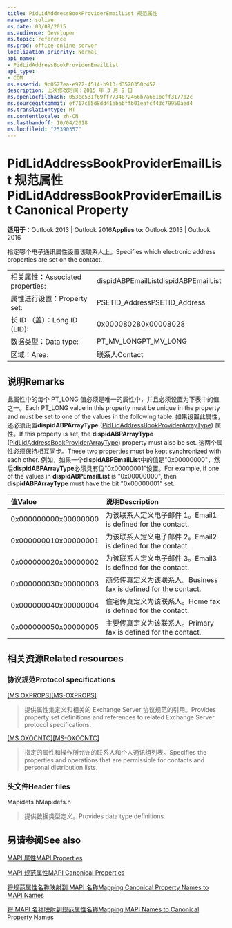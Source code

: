 ```yaml
---
title: PidLidAddressBookProviderEmailList 规范属性
manager: soliver
ms.date: 03/09/2015
ms.audience: Developer
ms.topic: reference
ms.prod: office-online-server
localization_priority: Normal
api_name:
- PidLidAddressBookProviderEmailList
api_type:
- COM
ms.assetid: 9c0527ea-e922-4514-b913-d3520350c452
description: 上次修改时间：2015 年 3 月 9 日
ms.openlocfilehash: 053ec531f69ff7734872466b7a661beff3177b2c
ms.sourcegitcommit: ef717c65d8dd41ababffb01eafc443c79950aed4
ms.translationtype: MT
ms.contentlocale: zh-CN
ms.lasthandoff: 10/04/2018
ms.locfileid: "25390357"
---
```

# <a name="pidlidaddressbookprovideremaillist-canonical-property"></a><span data-ttu-id="aa8c7-103">PidLidAddressBookProviderEmailList 规范属性</span><span class="sxs-lookup"><span data-stu-id="aa8c7-103">PidLidAddressBookProviderEmailList Canonical Property</span></span>

  
  
<span data-ttu-id="aa8c7-104">**适用于**：Outlook 2013 | Outlook 2016</span><span class="sxs-lookup"><span data-stu-id="aa8c7-104">**Applies to**: Outlook 2013 | Outlook 2016</span></span> 
  
<span data-ttu-id="aa8c7-105">指定哪个电子通讯属性设置该联系人上。</span><span class="sxs-lookup"><span data-stu-id="aa8c7-105">Specifies which electronic address properties are set on the contact.</span></span> 
  
|||
|:-----|:-----|
|<span data-ttu-id="aa8c7-106">相关属性：</span><span class="sxs-lookup"><span data-stu-id="aa8c7-106">Associated properties:</span></span>  <br/> |<span data-ttu-id="aa8c7-107">dispidABPEmailList</span><span class="sxs-lookup"><span data-stu-id="aa8c7-107">dispidABPEmailList</span></span>  <br/> |
|<span data-ttu-id="aa8c7-108">属性进行设置：</span><span class="sxs-lookup"><span data-stu-id="aa8c7-108">Property set:</span></span>  <br/> |<span data-ttu-id="aa8c7-109">PSETID_Address</span><span class="sxs-lookup"><span data-stu-id="aa8c7-109">PSETID_Address</span></span>  <br/> |
|<span data-ttu-id="aa8c7-110">长 ID （盖）：</span><span class="sxs-lookup"><span data-stu-id="aa8c7-110">Long ID (LID):</span></span>  <br/> |<span data-ttu-id="aa8c7-111">0x00008028</span><span class="sxs-lookup"><span data-stu-id="aa8c7-111">0x00008028</span></span>  <br/> |
|<span data-ttu-id="aa8c7-112">数据类型：</span><span class="sxs-lookup"><span data-stu-id="aa8c7-112">Data type:</span></span>  <br/> |<span data-ttu-id="aa8c7-113">PT_MV_LONG</span><span class="sxs-lookup"><span data-stu-id="aa8c7-113">PT_MV_LONG</span></span>  <br/> |
|<span data-ttu-id="aa8c7-114">区域：</span><span class="sxs-lookup"><span data-stu-id="aa8c7-114">Area:</span></span>  <br/> |<span data-ttu-id="aa8c7-115">联系人</span><span class="sxs-lookup"><span data-stu-id="aa8c7-115">Contact</span></span>  <br/> |
   
## <a name="remarks"></a><span data-ttu-id="aa8c7-116">说明</span><span class="sxs-lookup"><span data-stu-id="aa8c7-116">Remarks</span></span>

<span data-ttu-id="aa8c7-117">此属性中的每个 PT_LONG 值必须是唯一的属性中，并且必须设置为下表中的值之一。</span><span class="sxs-lookup"><span data-stu-id="aa8c7-117">Each PT_LONG value in this property must be unique in the property and must be set to one of the values in the following table.</span></span> <span data-ttu-id="aa8c7-118">如果设置此属性，还必须设置**dispidABPArrayType** ([PidLidAddressBookProviderArrayType](pidlidaddressbookproviderarraytype-canonical-property.md)) 属性。</span><span class="sxs-lookup"><span data-stu-id="aa8c7-118">If this property is set, the **dispidABPArrayType** ([PidLidAddressBookProviderArrayType](pidlidaddressbookproviderarraytype-canonical-property.md)) property must also be set.</span></span> <span data-ttu-id="aa8c7-119">这两个属性必须保持相互同步。</span><span class="sxs-lookup"><span data-stu-id="aa8c7-119">These two properties must be kept synchronized with each other.</span></span> <span data-ttu-id="aa8c7-120">例如，如果一个**dispidABPEmailList**中的值是"0x00000000"，然后**dispidABPArrayType**必须具有位"0x00000001"设置。</span><span class="sxs-lookup"><span data-stu-id="aa8c7-120">For example, if one of the values in **dispidABPEmailList** is "0x00000000", then **dispidABPArrayType** must have the bit "0x00000001" set.</span></span> 
  
|<span data-ttu-id="aa8c7-121">**值**</span><span class="sxs-lookup"><span data-stu-id="aa8c7-121">**Value**</span></span>|<span data-ttu-id="aa8c7-122">**说明**</span><span class="sxs-lookup"><span data-stu-id="aa8c7-122">**Description**</span></span>|
|:-----|:-----|
|<span data-ttu-id="aa8c7-123">0x00000000</span><span class="sxs-lookup"><span data-stu-id="aa8c7-123">0x00000000</span></span>  <br/> |<span data-ttu-id="aa8c7-124">为该联系人定义电子邮件 1。</span><span class="sxs-lookup"><span data-stu-id="aa8c7-124">Email1 is defined for the contact.</span></span>  <br/> |
|<span data-ttu-id="aa8c7-125">0x00000001</span><span class="sxs-lookup"><span data-stu-id="aa8c7-125">0x00000001</span></span>  <br/> |<span data-ttu-id="aa8c7-126">为该联系人定义电子邮件 2。</span><span class="sxs-lookup"><span data-stu-id="aa8c7-126">Email2 is defined for the contact.</span></span>  <br/> |
|<span data-ttu-id="aa8c7-127">0x00000002</span><span class="sxs-lookup"><span data-stu-id="aa8c7-127">0x00000002</span></span>  <br/> |<span data-ttu-id="aa8c7-128">为该联系人定义电子邮件 3。</span><span class="sxs-lookup"><span data-stu-id="aa8c7-128">Email3 is defined for the contact.</span></span>  <br/> |
|<span data-ttu-id="aa8c7-129">0x00000003</span><span class="sxs-lookup"><span data-stu-id="aa8c7-129">0x00000003</span></span>  <br/> |<span data-ttu-id="aa8c7-130">商务传真定义为该联系人。</span><span class="sxs-lookup"><span data-stu-id="aa8c7-130">Business fax is defined for the contact.</span></span>  <br/> |
|<span data-ttu-id="aa8c7-131">0x00000004</span><span class="sxs-lookup"><span data-stu-id="aa8c7-131">0x00000004</span></span>  <br/> |<span data-ttu-id="aa8c7-132">住宅传真定义为该联系人。</span><span class="sxs-lookup"><span data-stu-id="aa8c7-132">Home fax is defined for the contact.</span></span>  <br/> |
|<span data-ttu-id="aa8c7-133">0x00000005</span><span class="sxs-lookup"><span data-stu-id="aa8c7-133">0x00000005</span></span>  <br/> |<span data-ttu-id="aa8c7-134">主要传真定义为该联系人。</span><span class="sxs-lookup"><span data-stu-id="aa8c7-134">Primary fax is defined for the contact.</span></span>  <br/> |
   
## <a name="related-resources"></a><span data-ttu-id="aa8c7-135">相关资源</span><span class="sxs-lookup"><span data-stu-id="aa8c7-135">Related resources</span></span>

### <a name="protocol-specifications"></a><span data-ttu-id="aa8c7-136">协议规范</span><span class="sxs-lookup"><span data-stu-id="aa8c7-136">Protocol specifications</span></span>

<span data-ttu-id="aa8c7-137">[[MS OXPROPS]](https://msdn.microsoft.com/library/f6ab1613-aefe-447d-a49c-18217230b148%28Office.15%29.aspx)</span><span class="sxs-lookup"><span data-stu-id="aa8c7-137">[[MS-OXPROPS]](https://msdn.microsoft.com/library/f6ab1613-aefe-447d-a49c-18217230b148%28Office.15%29.aspx)</span></span>
  
> <span data-ttu-id="aa8c7-138">提供属性集定义和相关的 Exchange Server 协议规范的引用。</span><span class="sxs-lookup"><span data-stu-id="aa8c7-138">Provides property set definitions and references to related Exchange Server protocol specifications.</span></span>
    
<span data-ttu-id="aa8c7-139">[[MS OXOCNTC]](https://msdn.microsoft.com/library/9b636532-9150-4836-9635-9c9b756c9ccf%28Office.15%29.aspx)</span><span class="sxs-lookup"><span data-stu-id="aa8c7-139">[[MS-OXOCNTC]](https://msdn.microsoft.com/library/9b636532-9150-4836-9635-9c9b756c9ccf%28Office.15%29.aspx)</span></span>
  
> <span data-ttu-id="aa8c7-140">指定的属性和操作所允许的联系人和个人通讯组列表。</span><span class="sxs-lookup"><span data-stu-id="aa8c7-140">Specifies the properties and operations that are permissible for contacts and personal distribution lists.</span></span>
    
### <a name="header-files"></a><span data-ttu-id="aa8c7-141">头文件</span><span class="sxs-lookup"><span data-stu-id="aa8c7-141">Header files</span></span>

<span data-ttu-id="aa8c7-142">Mapidefs.h</span><span class="sxs-lookup"><span data-stu-id="aa8c7-142">Mapidefs.h</span></span>
  
> <span data-ttu-id="aa8c7-143">提供数据类型定义。</span><span class="sxs-lookup"><span data-stu-id="aa8c7-143">Provides data type definitions.</span></span>
    
## <a name="see-also"></a><span data-ttu-id="aa8c7-144">另请参阅</span><span class="sxs-lookup"><span data-stu-id="aa8c7-144">See also</span></span>



[<span data-ttu-id="aa8c7-145">MAPI 属性</span><span class="sxs-lookup"><span data-stu-id="aa8c7-145">MAPI Properties</span></span>](mapi-properties.md)
  
[<span data-ttu-id="aa8c7-146">MAPI 规范属性</span><span class="sxs-lookup"><span data-stu-id="aa8c7-146">MAPI Canonical Properties</span></span>](mapi-canonical-properties.md)
  
[<span data-ttu-id="aa8c7-147">将规范属性名称映射到 MAPI 名称</span><span class="sxs-lookup"><span data-stu-id="aa8c7-147">Mapping Canonical Property Names to MAPI Names</span></span>](mapping-canonical-property-names-to-mapi-names.md)
  
[<span data-ttu-id="aa8c7-148">将 MAPI 名称映射到规范属性名称</span><span class="sxs-lookup"><span data-stu-id="aa8c7-148">Mapping MAPI Names to Canonical Property Names</span></span>](mapping-mapi-names-to-canonical-property-names.md)

